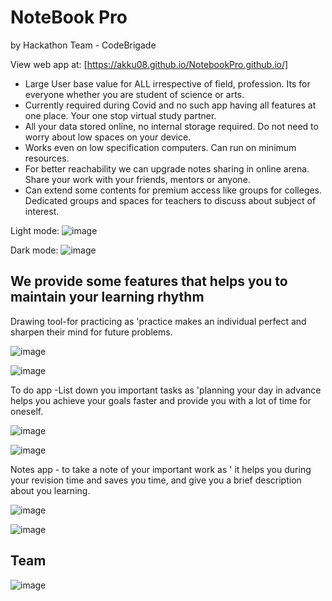 # NoteBook Pro
by Hackathon Team - CodeBrigade

View web app at: [https://akku08.github.io/NotebookPro.github.io/]

* Large User base value for ALL irrespective of field, profession. Its for everyone whether you are student of science or arts.
* Currently required during Covid and no such app having all features at one place. Your one stop virtual study partner.
* All your data stored online, no internal storage required. Do not need to worry about low spaces on your device.
* Works even on low specification computers. Can run on minimum resources.
* For better reachability we can upgrade notes sharing in online arena. Share your work with your friends, mentors or anyone.  
* Can extend some contents for premium access like groups for colleges. Dedicated groups and spaces for teachers to discuss about subject of interest.

Light mode:
![image](https://user-images.githubusercontent.com/78544416/141655609-ed473336-9879-4650-85ae-b885b5c25523.png)

Dark mode:
![image](https://user-images.githubusercontent.com/78544416/141655650-1e3a1747-7eed-4689-a13a-c1effcdd6975.png)

## We provide some features that helps you to maintain your learning rhythm

Drawing tool-for practicing as 'practice makes an individual perfect and sharpen their mind for future problems. 

![image](https://user-images.githubusercontent.com/78544416/141668559-7282b05e-6ef2-4494-b857-107c03e43f0d.png)

![image](https://user-images.githubusercontent.com/78544416/141655961-15cfa23b-e261-44e0-908f-bc5216200abc.png)

To do app -List down you important tasks as 'planning your day in advance helps you achieve your goals faster and provide you with a lot of time for oneself.

![image](https://user-images.githubusercontent.com/78544416/141668585-652da92d-687d-4a88-b44c-1fd0b5e1b4c6.png)

![image](https://user-images.githubusercontent.com/78544416/141655837-99982e55-690a-4b6f-a175-5f419cfb9f7f.png)

Notes app - to take a note of your important work as ' it helps you during your revision time and saves you time, and give you a brief description about you learning.

![image](https://user-images.githubusercontent.com/78544416/141668616-d5ffe14b-6474-4428-a6f7-0630a0661911.png)

![image](https://user-images.githubusercontent.com/78544416/141655801-b9d3f1ec-f23d-40c8-8419-8e1e10b3ef17.png)

## Team

![image](https://user-images.githubusercontent.com/78544416/141668660-36590131-d69d-4814-8b29-8679d88df2e2.png)

